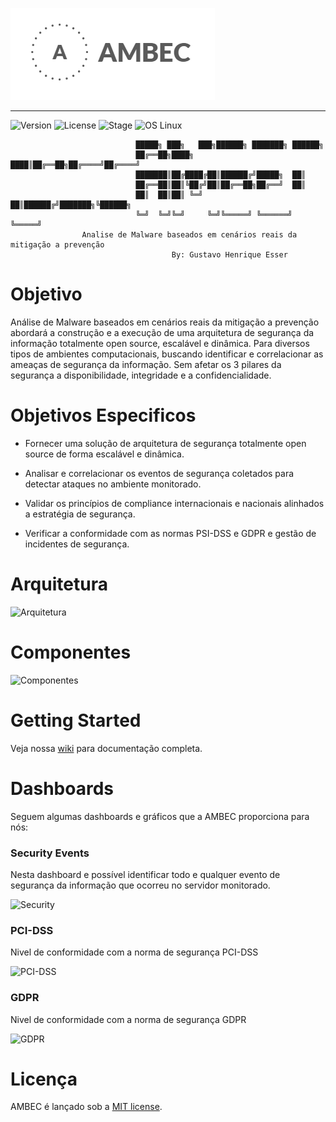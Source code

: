 ![preview](https://github.com/GustavoEsser/AMBEC/blob/master/img/logo.png?raw=true)

<hr/> 

![Version](https://img.shields.io/badge/ambec-1.0.0-blue.svg)
![License](https://img.shields.io/dub/l/vibe-d.svg)
![Stage](https://img.shields.io/badge/release-Stable-blue.svg)
![OS Linux](https://img.shields.io/badge/Supported%20OS-Linux-yellow.svg)

                                █████╗ ███╗   ███╗██████╗ ███████╗ ██████╗
                                ██╔══██╗████╗ ████║██╔══██╗██╔════╝██╔════╝
                                ███████║██╔████╔██║██████╔╝█████╗  ██║     
                                ██╔══██║██║╚██╔╝██║██╔══██╗██╔══╝  ██║     
                                ██║  ██║██║ ╚═╝ ██║██████╔╝███████╗╚██████╗
                                ╚═╝  ╚═╝╚═╝     ╚═╝╚═════╝ ╚══════╝ ╚═════╝                          
                    Analise de Malware baseados em cenários reais da mitigação a prevenção   
                                        By: Gustavo Henrique Esser  


# Objetivo 
Análise de Malware baseados em cenários reais da mitigação a prevenção abordará a construção e a execução de uma arquitetura de segurança da informação totalmente open source, escalável e dinâmica. Para diversos tipos de ambientes computacionais, buscando identificar e correlacionar as ameaças de segurança da informação. Sem afetar os 3 pilares da segurança a disponibilidade, integridade e a confidencialidade.  

# Objetivos Especificos 

* Fornecer uma solução de arquitetura de segurança totalmente open source de forma escalável e dinâmica.

*  Analisar e correlacionar os eventos de segurança coletados para detectar ataques no ambiente monitorado.

* Validar os princípios de compliance internacionais e nacionais alinhados a estratégia de segurança.

* Verificar a conformidade com as normas PSI-DSS e GDPR e gestão de incidentes de segurança.

# Arquitetura 
![Arquitetura](http://i1247.photobucket.com/albums/gg627/gustavo1110/Arquitetura_zpsfbaw9aax.png)

# Componentes 
![Componentes](http://i1247.photobucket.com/albums/gg627/gustavo1110/Processo_zpsrjsfucfo.png)

# Getting Started
Veja nossa [wiki](https://github.com/GustavoEsser/AMBEC/wiki) para documentação completa.

# Dashboards
Seguem algumas dashboards e gráficos que a AMBEC proporciona para nós:

### Security Events
Nesta dashboard e possível identificar todo e qualquer evento de segurança da informação que ocorreu no servidor monitorado.

![Security](https://i1247.photobucket.com/albums/gg627/gustavo1110/AMBEC/Security%20eventos_zps68wrgl4y.png)

### PCI-DSS
Nivel de conformidade com a norma de segurança PCI-DSS

![PCI-DSS](http://i1247.photobucket.com/albums/gg627/gustavo1110/AMBEC/PCI-DSS_zpsnas86xsv.png)

### GDPR
Nivel de conformidade com a norma de segurança GDPR

![GDPR](https://i1247.photobucket.com/albums/gg627/gustavo1110/AMBEC/GDPR_zps6mvlzvix.png)

# Licença 

AMBEC é lançado sob a [MIT license](LICENSE.txt).
